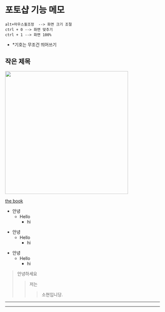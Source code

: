 # 포토샵 기능 메모

```
alt+마우스휠조정  --> 화면 크기 조절
ctrl + 0 --> 화면 맞추기
ctrl + 1 --> 화면 100%
```

* *기호는 무조건 띄어쓰기

## 작은 제목

<img src="https://sxhyxn.github.io/img/그림그림.png"  width="400">

[the book](https://thebook.io/)

+ 안녕
  + Hello
    + hi


* 안녕
  * Hello
    * hi

- 안녕
  - Hello
    - hi
   
   
> 안녕하세요
> > 저는 
> > > 소현입니당.

__________________________________
----------------------------------


